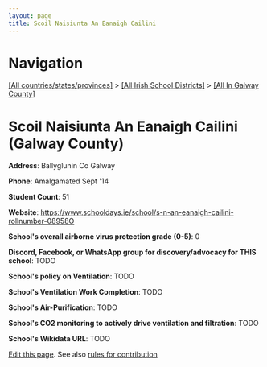 ```yaml
---
layout: page
title: Scoil Naisiunta An Eanaigh Cailini
---
```

# Navigation

[[All countries/states/provinces]](../../..) > [[All Irish School Districts]](../..) > [[All In Galway County]](..)

# Scoil Naisiunta An Eanaigh Cailini (Galway County)

**Address**: Ballyglunin Co Galway

**Phone**: Amalgamated Sept '14

**Student Count**: 51

**Website**: <https://www.schooldays.ie/school/s-n-an-eanaigh-cailini-rollnumber-08958O>

**School's overall airborne virus protection grade (0-5)**: 0

**Discord, Facebook, or WhatsApp group for discovery/advocacy for THIS school**: TODO

**School's policy on Ventilation**: TODO

**School's Ventilation Work Completion**: TODO

**School's Air-Purification**: TODO

**School's CO2 monitoring to actively drive ventilation and filtration**: TODO

**School's Wikidata URL**: TODO


[Edit this page](https://github.com/ventilate-schools/Ireland/edit/main/./Galway_County/Scoil_Naisiunta_An_Eanaigh_Cailini.md). See also [rules for contribution](../../../contribution-rules/)